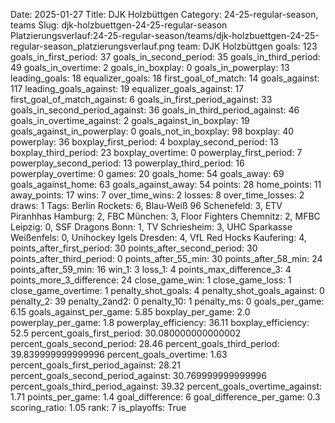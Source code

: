 Date: 2025-01-27
Title: DJK Holzbüttgen
Category: 24-25-regular-season, teams
Slug: djk-holzbuettgen-24-25-regular-season
Platzierungsverlauf:24-25-regular-season/teams/djk-holzbuettgen-24-25-regular-season_platzierungsverlauf.png
team: DJK Holzbüttgen
goals: 123
goals_in_first_period: 37
goals_in_second_period: 35
goals_in_third_period: 49
goals_in_overtime: 2
goals_in_boxplay: 0
goals_in_powerplay: 13
leading_goals: 18
equalizer_goals: 18
first_goal_of_match: 14
goals_against: 117
leading_goals_against: 19
equalizer_goals_against: 17
first_goal_of_match_against: 6
goals_in_first_period_against: 33
goals_in_second_period_against: 36
goals_in_third_period_against: 46
goals_in_overtime_against: 2
goals_against_in_boxplay: 19
goals_against_in_powerplay: 0
goals_not_in_boxplay: 98
boxplay: 40
powerplay: 36
boxplay_first_period: 4
boxplay_second_period: 13
boxplay_third_period: 23
boxplay_overtime: 0
powerplay_first_period: 7
powerplay_second_period: 13
powerplay_third_period: 16
powerplay_overtime: 0
games: 20
goals_home: 54
goals_away: 69
goals_against_home: 63
goals_against_away: 54
points: 28
home_points: 11
away_points: 17
wins: 7
over_time_wins: 2
losses: 8
over_time_losses: 2
draws: 1
Tags:  Berlin Rockets: 6,  Blau-Weiß 96 Schenefeld: 3,  ETV Piranhhas Hamburg: 2,  FBC München: 3,  Floor Fighters Chemnitz: 2,  MFBC Leipzig: 0,  SSF Dragons Bonn: 1,  TV Schriesheim: 3,  UHC Sparkasse Weißenfels: 0,  Unihockey Igels Dresden: 4,  VfL Red Hocks Kaufering: 4,
points_after_first_period: 30
points_after_second_period: 30
points_after_third_period: 0
points_after_55_min: 30
points_after_58_min: 24
points_after_59_min: 16
win_1: 3
loss_1: 4
points_max_difference_3: 4
points_more_3_difference: 24
close_game_win: 1
close_game_loss: 1
close_game_overtime: 1
penalty_shot_goals: 4
penalty_shot_goals_against: 0
penalty_2: 39
penalty_2and2: 0
penalty_10: 1
penalty_ms: 0
goals_per_game: 6.15
goals_against_per_game: 5.85
boxplay_per_game: 2.0
powerplay_per_game: 1.8
powerplay_efficiency: 36.11
boxplay_efficiency: 52.5
percent_goals_first_period: 30.080000000000002
percent_goals_second_period: 28.46
percent_goals_third_period: 39.839999999999996
percent_goals_overtime: 1.63
percent_goals_first_period_against: 28.21
percent_goals_second_period_against: 30.769999999999996
percent_goals_third_period_against: 39.32
percent_goals_overtime_against: 1.71
points_per_game: 1.4
goal_difference: 6
goal_difference_per_game: 0.3
scoring_ratio: 1.05
rank: 7
is_playoffs: True
